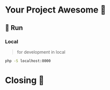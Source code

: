 # Your Project Awesome 🚀

## 🐢 Run
### Local
> for development in local
```bash
php -S localhost:8000
```

# Closing 🏁
